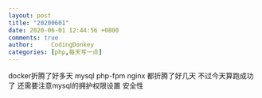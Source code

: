 ```yaml
---
layout: post
title: "20200601"
date: 2020-06-01 12:44:56 +0800
comments: true
author:     CodingDonkey
categories: [php,每天写一点]
---
```


docker折腾了好多天 mysql php-fpm nginx 都折腾了好几天 不过今天算跑成功了
还需要注意mysql的拥护权限设置 安全性
